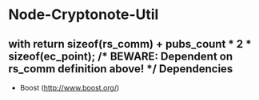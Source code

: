 Node-Cryptonote-Util
====================
with
return sizeof(rs_comm) + pubs_count * 2 * sizeof(ec_point); /* BEWARE: Dependent on rs_comm definition above! */
Dependencies
------------

* Boost (http://www.boost.org/)
